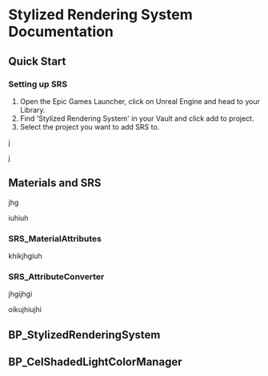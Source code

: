 # Stylized Rendering System Documentation

## Quick Start

### Setting up SRS

1. Open the Epic Games Launcher, click on Unreal Engine and head to your Library.
2. Find 'Stylized Rendering System' in your Vault and click add to project.
3. Select the project you want to add SRS to.



j

j



## Materials and SRS


jhg

iuhiuh
### SRS_MaterialAttributes



khikjhgiuh


### SRS_AttributeConverter



jhgijhgi



oikujhiujhi

## BP_StylizedRenderingSystem

## BP_CelShadedLightColorManager
